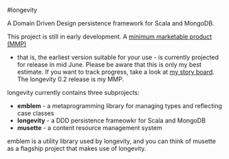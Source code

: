 #longevity

A Domain Driven Design persistence framework for Scala and MongoDB.

This project is still in early development. A [minimum marketable
product
(MMP)](http://www.romanpichler.com/blog/minimum-viable-product-and-minimal-marketable-product/)
- that is, the earliest version suitable for your use - is currently
projected for release in mid June. Please be aware that this is only
my best estimate. If you want to track progress, take a look at [my
story board](https://www.pivotaltracker.com/n/projects/1231978). The
longevity 0.2 release is my MMP.

longevity currently contains three subprojects:

- **emblem** - a metaprogramming library for managing types and reflecting case classes
- **longevity** - a DDD persistence frameowkr for Scala and MongoDB
- **musette** - a content resource management system

emblem is a utility library used by longevity, and you can think of
musette as a flagship project that makes use of longevity.
